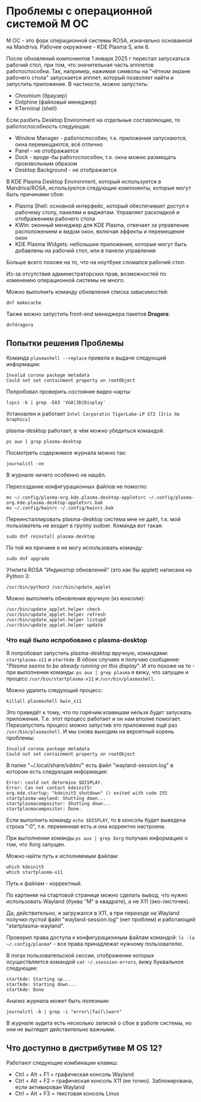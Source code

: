 # Проблемы с операционной системой М ОС

М ОС - это форк операционной системы ROSA, изначально основанной на Mandriva. Рабочее окружение - KDE Plasma 5, или 6.

После обновлений компонентов 1 января 2025 г перестал запускаться рабочий стол, при том, что значительная часть апплетов работоспособна. Так, например, нажимая символы на "чётном экране рабочего стола" запускается апплет, который позволяет найти и запустить приложение. В частности, можно запустить:

- Chromium (браузер)
- Dolphine (файловый менеджер)
- KTerminal (shell)

Если разбить Desktop Environment на отдельные составляющие, то работоспособность следующая:

- Window Manager - работоспособен, т.к. приложения запускаются, окна перемещаются, всё отлично
- Panel - не отображается
- Dock - вроде-бы работоспособен, т.к. окна можно размещать произвольным образом
- Desktop Background - не отображается

В KDE Plasma Desktop Environment, который используется в Mandriva/ROSA, используются следующие компоненты, которые могут быть причинами сбоя:

- Plasma Shell: основной интерфейс, который обеспечивает доступ к рабочему столу, панелям и виджетам. Управляет раскладкой и отображением рабочего стола
- KWin: оконный менеджер для KDE Plasma, отвечает за управление расположением и видом окон, включая эффекты и перемещение окон
- KDE Plasma Widgets: небольшие приложения, которые могут быть добавлены на рабочий стол, или в панели управления

Больше всего похоже на то, что на ноутбуке сломался рабочий стол.

Из-за отсутствия администраторских прав, возможностей по изменению операционной системы не много.

Можно выполнить команду обновления списка зависимостей:

```shell
dnf makecache
```

Также можно запустить front-end менеджера пакетов **Dragora**:

```shell
dnfdragora
```

## Попытки решения Проблемы

Команда `plasmashell --replace` привела к выдаче следующей информации:

```output
Invalid corona package metadata
Could not set containment property on rootObject
```

Попробовал проверить состояние видео-карты:

```shell
lspci -k | grep -EA3 'VGA|3D|Display'
```

Установлен и работает `Intel Corporatin TigerLake-LP GT2 [Iris Xe Graphics]`

plasma-desktop работает, в чём можно убедиться командой:

```shell
ps aux | grep plasma-desktop
```

Посмотреть содержимое журнала можно так:

```shell
journalctl -xe
```

В журнале ничего особенно не нашёл.

Пересоздание конфигурационных файлов не помогло:

```shell
mv ~/.config/plasma-org.kde.plasma.desktop-appletsrc ~/.config/plasma-org.kde.plasma.desktop-appletsrc.bak
mv ~/.config/kwinrc ~/.config/kwinrc.bak
```

Переинсталлировать plasma-desktop система мне не даёт, т.к. мой пользователь не входит в группу sudoer. Команда вот такая:

```shell
sudo dnf reinstall plasma-desktop
```

По той же причине я не могу использовать команду:

```shell
sudo dnf upgrade
```

Утилита ROSA "Индикатор обновлений" (это как бы applet) написана на Python 3: 

```shell
/usr/bin/python3 /usr/bin/update_applet
```

Можно выполнять обновления вручную (из консоли):

```shell
/usr/bin/update_applet.helper check
/usr/bin/update_applet.helper refresh
/usr/bin/update_applet.helper listupd
/usr/bin/update_applet.helper update
```

### Что ещё было испробовано с plasma-desktop

Я попробовал запустить plasma-desktop вручную, командами: `startplasma-x11` и `startkde`. В обоих случаях я получаю сообщение: "_Plasma seems to be already running on this display_". И это похоже на то - при выполнении команды: `ps aux | grep plasma`  я вижу, что запущен и процесс `/usr/bin/startplasma-x11` и `/usr/bin/plasmashell`.

Можно удалить следующий процесс:

```shell
killall plasmashell kwin_x11
```

Это приведёт к тому, что по горячим клавишам нельзя будет запускать приложения. Т.е. этот процесс работает и он нам вполне помогает. Перезапустить процесс можно запустив это приложение ещё раз `/usr/bin/plasmashell`. И мы снова выходим на вероятный корень проблемы:

```output
Invalid corona package metadata
Could not set containment property on rootObject
```

В папке "~/.local/share/sddm/" есть файл "wayland-session.log" в котором есть следующая информация:

```output
Error: could not determine $DISPLAY.
Error: Can not contact kdeinit5!
org.kde.startup: "kdeinit5_shutdown" () exited with code 255
startplasma-wayland: Shutting down...
startplasmacompositor: Shutting down...
startplasmacompositor: Done.
```

Если выполнить команду `echo $DISPLAY`, то в консоль будет выведена строка ":0", т.е. переменная есть и она корректно настроена.

При выполнении команды `ps aux | grep Xorg` получаю информацию о том, что Xorg запущен.

Можно найти путь к исполняемым файлам:

```shell
which kdeinit5
which startplasma-x11
```

Путь к файлам - корректный.

По картинке на стартовой странице можно сделать вывод, что нужно использовать Wayland (буква "М" в квадрате), а не X11 (эко-листочек).

Да, действительно, я загружался в X11, а при переходе на Wayland получил пустой файл "wayland-session.log" (нет проблем) и работающий "startplasma-wayland".

Проверил права доступа к конфигурационным файлам командой: `ls -la ~/.config/plasma*` - все права принадлежат нужному пользователю.

В логах пользовательской сессии, отображение которых осуществляется командой `cat ~/.xsession-errors`, вижу буквальное следующее:

```shell
startkde: Starting up...
startkde: Starting down...
startkde: Done
```

Анализ журнала может быть полезным:

```shell
journalctl -b | grep -i "error\|fail\|warn"
```

В журнале аудита есть несколько записей о сбое в работе системы, но они не выглядят действительно важными.

## Что доступно в дистрибутиве M OS 12?

Работают следующие комбинации клавиш:

- Ctrl + Alt + F1 = графическая консоль Wayland
- Ctrl + Alt + F2 = графическая консоль X11 (не точно). Заблокирована, если активирован Wayland
- Ctrl + Alt + F3 = текстовая консоль Linux
